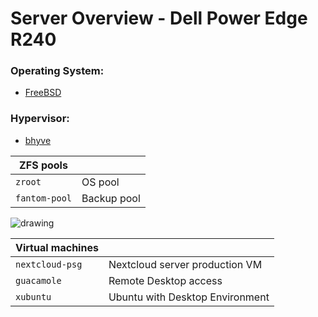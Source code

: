 # Server Overview - Dell Power Edge R240

### Operating System: 
- [FreeBSD](https://www.freebsd.org/)

### Hypervisor: 
- [bhyve](https://bhyve.org/)



| ZFS pools |  |
|  --  |  --  | 
| `zroot` | OS pool |
| `fantom-pool`  | Backup pool |


![drawing](/images/server-overview.png)





| Virtual machines  |   |
|  --  |  --  |
| `nextcloud-psg` | Nextcloud server production VM |
| `guacamole`  | Remote Desktop access |
| `xubuntu`  |  Ubuntu with Desktop Environment |

